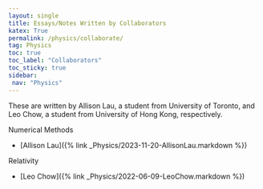 ```yaml
---
layout: single
title: Essays/Notes Written by Collaborators
katex: True
permalink: /physics/collaborate/
tag: Physics
toc: true
toc_label: "Collaborators"
toc_sticky: true
sidebar:
 nav: "Physics"
---
```


These are written by Allison Lau, a student from University of Toronto, and Leo Chow, a student from University of Hong Kong, respectively.


Numerical Methods

 - [Allison Lau]({% link _Physics/2023-11-20-AllisonLau.markdown %})

Relativity

 - [Leo Chow]({% link _Physics/2022-06-09-LeoChow.markdown %})
